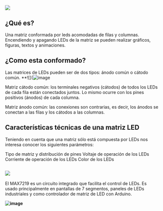# **![](https://user-images.githubusercontent.com/44456885/189565498-e6c8d9f9-88a8-4aac-bf35-f399c48b0843.png)**

## ¿Qué es?
Una matriz conformada por leds acomodadas de filas y columnas.
Encendiendo y apagando LEDs de la matriz se pueden realizar gráficos, figuras, textos y animaciones. 

## ¿Como esta conformado?
Las matrices de LEDs pueden ser de dos tipos: ánodo común o cátodo común.
**![](![image](https://user-images.githubusercontent.com/44456885/189586972-1bd2c07c-7978-4e49-aeb7-e76942047e90.png)

Matriz cátodo común: los terminales negativos (cátodos) de todos los LEDs de cada fila están conectados juntos. Lo mismo ocurre con los pines positivos (ánodos) de cada columna.

Matriz ánodo común: las conexiones son contrarias, es decir, los ánodos se conectan a las filas y los cátodos a las columnas.

## Características técnicas de una matriz LED
Teniendo en cuenta que una matriz sólo está compuesta por LEDs nos interesa conocer los siguientes parámetros:

Tipo de matriz y distribución de pines
Voltaje de operación de los LEDs
Corriente de operación de los LEDs
Color de los LEDs

## **![](https://user-images.githubusercontent.com/44456885/190032795-d2fcea92-f6d0-491a-87d8-48a38db6212a.png)**

El MAX7219 es un circuito integrado que facilita el control de LEDs. Es usado principalmente en pantallas de 7 segmentos, paneles de LEDs industriales y como controlador de matriz de LED con Arduino.

**![image](https://user-images.githubusercontent.com/44456885/190033340-2cc3d7b7-ff44-4578-bab4-55d136f9005b.png)**
